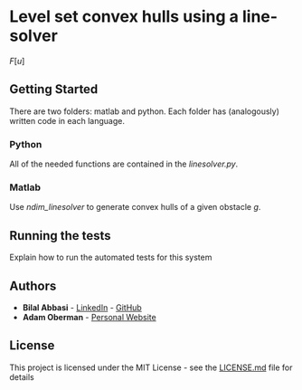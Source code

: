 # Level set convex hulls using a line-solver  

$F[u]$

## Getting Started

There are two folders: matlab and python. Each folder has (analogously) written code in each language.

### Python

All of the needed functions are contained in the *linesolver.py*.

### Matlab

Use *ndim_linesolver* to generate convex hulls of a given obstacle *g*.

## Running the tests

Explain how to run the automated tests for this system

## Authors

* **Bilal Abbasi** - [LinkedIn](https://www.linkedin.com/in/bilal-abbasi-51948655/)
                   - [GitHub](https://github.com/bilabbasi)
* **Adam Oberman** - [Personal Website](http://www.adamoberman.net/)
## License

This project is licensed under the MIT License - see the [LICENSE.md](LICENSE.md) file for details
